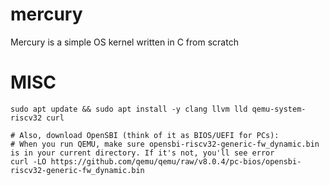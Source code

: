 # mercury
Mercury is a simple OS kernel written in C from scratch

# MISC

```
sudo apt update && sudo apt install -y clang llvm lld qemu-system-riscv32 curl

# Also, download OpenSBI (think of it as BIOS/UEFI for PCs):
# When you run QEMU, make sure opensbi-riscv32-generic-fw_dynamic.bin is in your current directory. If it's not, you'll see error
curl -LO https://github.com/qemu/qemu/raw/v8.0.4/pc-bios/opensbi-riscv32-generic-fw_dynamic.bin
```
